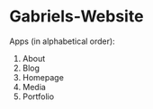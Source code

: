 # Gabriels-Website




Apps (in alphabetical order):
1. About
2. Blog
3. Homepage
4. Media
5. Portfolio
